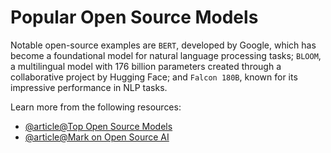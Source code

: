 # Popular Open Source Models

Notable open-source examples are `BERT`, developed by Google, which has become a foundational model for natural language processing tasks; `BLOOM`, a multilingual model with 176 billion parameters created through a collaborative project by Hugging Face; and `Falcon 180B`, known for its impressive performance in NLP tasks.

Learn more from the following resources:

- [@article@Top Open Source Models](https://www.datacamp.com/blog/top-open-source-llms)
- [@article@Mark on Open Source AI](https://about.fb.com/news/2024/07/open-source-ai-is-the-path-forward/)
